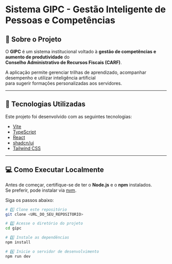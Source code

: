 # Sistema GIPC - Gestão Inteligente de Pessoas e Competências

## 📘 Sobre o Projeto

O **GIPC** é um sistema institucional voltado à **gestão de competências e aumento de produtividade** do  
**Conselho Administrativo de Recursos Fiscais (CARF)**.

A aplicação permite gerenciar trilhas de aprendizado, acompanhar desempenho e utilizar inteligência artificial  
para sugerir formações personalizadas aos servidores.

---

## 🚀 Tecnologias Utilizadas

Este projeto foi desenvolvido com as seguintes tecnologias:

- [Vite](https://vitejs.dev/)
- [TypeScript](https://www.typescriptlang.org/)
- [React](https://react.dev/)
- [shadcn/ui](https://ui.shadcn.com/)
- [Tailwind CSS](https://tailwindcss.com/)

---

## 💻 Como Executar Localmente

Antes de começar, certifique-se de ter o **Node.js** e o **npm** instalados.  
Se preferir, pode instalar via [nvm](https://github.com/nvm-sh/nvm#installing-and-updating).

Siga os passos abaixo:

```bash
# 1️⃣ Clone este repositório
git clone <URL_DO_SEU_REPOSITORIO>

# 2️⃣ Acesse o diretório do projeto
cd gipc

# 3️⃣ Instale as dependências
npm install

# 4️⃣ Inicie o servidor de desenvolvimento
npm run dev
